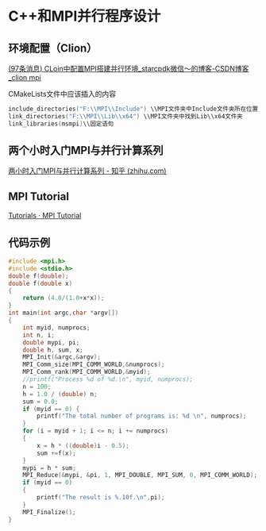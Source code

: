 # C++和MPI并行程序设计

## 环境配置（Clion）

[(97条消息) CLoin中配置MPI搭建并行环境_starcpdk微信～的博客-CSDN博客_clion mpi](https://blog.csdn.net/weixin_44735933/article/details/111561179)

CMakeLists文件中应该插入的内容

```cpp
include_directories("F:\\MPI\\Include") \\MPI文件夹中Include文件夹所在位置
link_directories("F:\\MPI\\Lib\\x64") \\MPI文件夹中找到Lib\\x64文件夹
link_libraries(msmpi)\\固定语句
```

## 两个小时入门MPI与并行计算系列

[两小时入门MPI与并行计算系列 - 知乎 (zhihu.com)](https://zhuanlan.zhihu.com/p/355652501)



## MPI Tutorial

[Tutorials · MPI Tutorial](https://mpitutorial.com/tutorials/)



## 代码示例

```cpp
#include <mpi.h>
#include <stdio.h>
double f(double);
double f(double x)
{
    return (4.0/(1.0+x*x));
}
int main(int argc,char *argv[])
{
    int myid, numprocs;
    int n, i;
    double mypi, pi;
    double h, sum, x;
    MPI_Init(&argc,&argv);
    MPI_Comm_size(MPI_COMM_WORLD,&numprocs);
    MPI_Comm_rank(MPI_COMM_WORLD,&myid);
    //printf("Process %d of %d.\n", myid, numprocs);
    n = 100;
    h = 1.0 / (double) n;
    sum = 0.0;
    if (myid == 0) {
        printf("The total number of programs is: %d \n", numprocs);
    }
    for (i = myid + 1; i <= n; i += numprocs)
    {
        x = h * ((double)i - 0.5);
        sum +=f(x);
    }
    mypi = h * sum;
    MPI_Reduce(&mypi, &pi, 1, MPI_DOUBLE, MPI_SUM, 0, MPI_COMM_WORLD);
    if (myid == 0)
    {
        printf("The result is %.10f.\n",pi);
    }
    MPI_Finalize();
}
```

